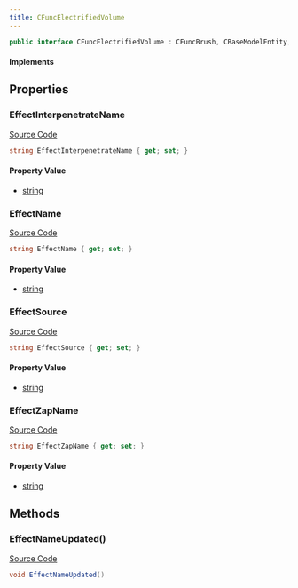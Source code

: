 ```yaml
---
title: CFuncElectrifiedVolume
---
```


```csharp
public interface CFuncElectrifiedVolume : CFuncBrush, CBaseModelEntity, CBaseEntity, CEntityInstance, ISchemaClass<CEntityInstance>, ISchemaClass<CBaseEntity>, ISchemaClass<CBaseModelEntity>, ISchemaClass<CFuncBrush>, ISchemaClass<CFuncElectrifiedVolume>, ISchemaField, ISchemaClass, INativeHandle
```

#### Implements

## Properties

### EffectInterpenetrateName

[Source Code](https://github.com/swiftly-solution/swiftlys2/blob/beta/managed/src/SwiftlyS2.Generated/Schemas/Interfaces/CFuncElectrifiedVolume.cs#L18)

```csharp
string EffectInterpenetrateName { get; set; }
```

#### Property Value

- [string](https://learn.microsoft.com/dotnet/api/system.string)

### EffectName

[Source Code](https://github.com/swiftly-solution/swiftlys2/blob/beta/managed/src/SwiftlyS2.Generated/Schemas/Interfaces/CFuncElectrifiedVolume.cs#L16)

```csharp
string EffectName { get; set; }
```

#### Property Value

- [string](https://learn.microsoft.com/dotnet/api/system.string)

### EffectSource

[Source Code](https://github.com/swiftly-solution/swiftlys2/blob/beta/managed/src/SwiftlyS2.Generated/Schemas/Interfaces/CFuncElectrifiedVolume.cs#L22)

```csharp
string EffectSource { get; set; }
```

#### Property Value

- [string](https://learn.microsoft.com/dotnet/api/system.string)

### EffectZapName

[Source Code](https://github.com/swiftly-solution/swiftlys2/blob/beta/managed/src/SwiftlyS2.Generated/Schemas/Interfaces/CFuncElectrifiedVolume.cs#L20)

```csharp
string EffectZapName { get; set; }
```

#### Property Value

- [string](https://learn.microsoft.com/dotnet/api/system.string)

## Methods

### EffectNameUpdated()

[Source Code](https://github.com/swiftly-solution/swiftlys2/blob/beta/managed/src/SwiftlyS2.Generated/Schemas/Interfaces/CFuncElectrifiedVolume.cs#L24)

```csharp
void EffectNameUpdated()
```

